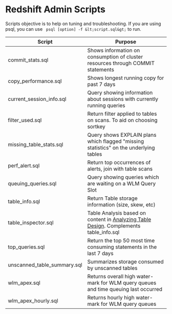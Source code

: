 # Redshift Admin Scripts
Scripts objective is to help on tuning and troubleshooting.
If you are using psql, you can use ``` psql [option] -f &lt;script.sql&gt;``` to run.

| Script | Purpose |
| ------------- | ------------- |
| commit_stats.sql | Shows information on consumption of cluster resources through COMMIT statements |
| copy_performance.sql | Shows longest running copy for past 7 days |
| current_session_info.sql | Query showing information about sessions with currently running queries |
| filter_used.sql | Return filter applied to tables on scans. To aid on choosing sortkey |
| missing_table_stats.sql | Query shows EXPLAIN plans which flagged "missing statistics" on the underlying tables |
| perf_alert.sql | Return top occurrences of alerts, join with table scans |
| queuing_queries.sql | Query showing queries which are waiting on a WLM Query Slot |
| table_info.sql | Return Table storage information (size, skew, etc) |
| table_inspector.sql | Table Analysis based on content in [Analyzing Table Design](http://docs.aws.amazon.com/redshift/latest/dg/c_analyzing-table-design.html). Complements table_info.sql |
| top_queries.sql | Return the top 50 most time consuming statements in the last 7 days |
| unscanned_table_summary.sql | Summarizes storage consumed by unscanned tables |
| wlm_apex.sql | Returns overall high water-mark for WLM query queues and time queuing last occurred |
| wlm_apex_hourly.sql | Returns hourly high water-mark for WLM query queues |

